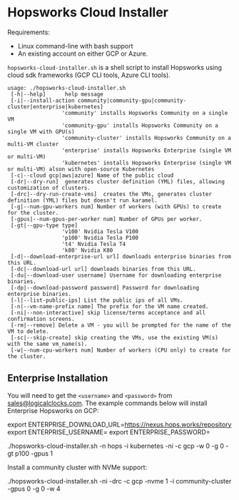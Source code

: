 Hopsworks Cloud Installer
=====================================

Requirements:
  * Linux command-line with bash support
  * An existing account on either GCP or Azure.
  

`hopsworks-cloud-installer.sh` is a shell script to install Hopsworks using cloud sdk frameworks (GCP CLI tools, Azure CLI tools).



    usage: ./hopsworks-cloud-installer.sh
     [-h|--help]      help message
     [-i|--install-action community|community-gpu|community-cluster|enterprise|kubernetes]
                     'community' installs Hopsworks Community on a single VM
                     'community-gpu' installs Hopsworks Community on a single VM with GPU(s)
                     'community-cluster' installs Hopsworks Community on a multi-VM cluster
                     'enterprise' installs Hopsworks Enterprise (single VM or multi-VM)
                     'kubernetes' installs Hopsworks Enterprise (single VM or multi-VM) alson with open-source Kubernetes
     [-c|--cloud gcp|aws|azure] Name of the public cloud
     [-dr|--dry-run]  generates cluster definition (YML) files, allowing customization of clusters.
     [-drc|--dry-run-create-vms]  creates the VMs, generates cluster definition (YML) files but doesn't run karamel.
     [-g|--num-gpu-workers num] Number of workers (with GPUs) to create for the cluster.
     [-gpus|--num-gpus-per-worker num] Number of GPUs per worker.
     [-gt|--gpu-type type]
                     'v100' Nvidia Tesla V100
                     'p100' Nvidia Tesla P100
                     't4' Nvidia Tesla T4
                     'k80' Nvidia K80
     [-d|--download-enterprise-url url] downloads enterprise binaries from this URL.
     [-dc|--download-url url] downloads binaries from this URL.
     [-du|--download-user username] Username for downloading enterprise binaries.
     [-dp|--download-password password] Password for downloading enterprise binaries.
     [-l|--list-public-ips] List the public ips of all VMs.
     [-n|--vm-name-prefix name] The prefix for the VM name created.
     [-ni|--non-interactive] skip license/terms acceptance and all confirmation screens.
     [-rm|--remove] Delete a VM - you will be prompted for the name of the VM to delete.
     [-sc|--skip-create] skip creating the VMs, use the existing VM(s) with the same vm_name(s).
     [-w|--num-cpu-workers num] Number of workers (CPU only) to create for the cluster.

Enterprise Installation
----------------------------------

You will need to get the `<username>` and `<password>` from sales@logicalclocks.com.
The example commands below will install Enterprise Hopsworks on GCP:

export ENTERPRISE_DOWNLOAD_URL=https://nexus.hops.works/repository
export ENTERPRISE_USERNAME=<username>
export ENTERPRISE_PASSWORD=<password>


./hopsworks-cloud-installer.sh -n hops -i kubernetes -ni -c gcp -w 0 -g 0 -gt p100 -gpus 1


Install a community cluster with NVMe support:

./hopsworks-cloud-installer.sh -ni -drc -c gcp -nvme 1 -i community-cluster -gpus 0 -g 0 -w 4
